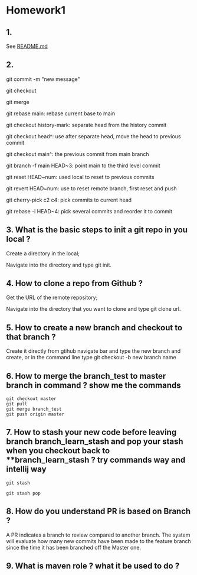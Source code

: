 # Homework1

## 1. 
See [README.md](./README.md)

## 2.
git commit -m "new message"

git checkout

git merge 

git rebase main: rebase current base to main

git checkout history-mark: separate head from the history commit

git checkout head^: use after separate head, move the head to previous commit

git checkout main^: the previous commit from main branch

git branch -f main HEAD~3: point main to the third level commit

git reset HEAD~num: used local to reset to previous commits

git revert HEAD~num: use to reset remote branch, first reset and push

git cherry-pick c2 c4: pick commits to current head

git rebase -i HEAD~4: pick several commits and reorder it to commit

## 3. What is the basic steps to init a git repo in you local ?
Create a directory in the local;

Navigate into the directory and type git init.

## 4. How to clone a repo from Github ? 
Get the URL of the remote repository;

Navigate into the directory that you want to clone and type git clone url.

## 5. How to create a new branch and checkout to that branch ? 
Create it directly from gtihub navigate bar and type the new branch and create, or in the command line type git checkout -b new branch name

## 6. How to merge the branch_test to master branch in command ? show me the commands
```
git checkout master
git pull 
git merge branch_test
git push origin master
```
## 7. How to stash your new code before leaving branch branch_learn_stash and pop your stash when you checkout back to **branch_learn_stash ? try commands way and intellij way
```
git stash

git stash pop
```

## 8. How do you understand PR is based on Branch ?
A PR indicates a branch to review compared to another branch. The system will evaluate how many new commits have been made to the feature branch since the time it has been branched off the Master one.

## 9.  What is maven role ? what it be used to do ? 


